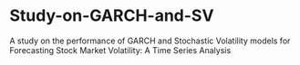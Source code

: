 # Study-on-GARCH-and-SV
A study on the performance of GARCH and Stochastic Volatility models for Forecasting Stock Market Volatility: A Time Series Analysis
